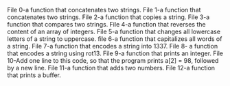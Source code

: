 File 0-a function that concatenates two strings.
File 1-a function that concatenates two strings.
File 2-a function that copies a string.
File 3-a function that compares two strings.
File 4-a function that reverses the content of an array of integers.
File 5-a function that changes all lowercase letters of a string to uppercase.
file 6-a function that capitalizes all words of a string.
File 7-a function that encodes a string into 1337.
File 8- a function that encodes a string using rot13.
File 9-a function that prints an integer.
File 10-Add one line to this code, so that the program prints a[2] = 98, followed by a new line.
File 11-a function that adds two numbers.
File 12-a function that prints a buffer.

